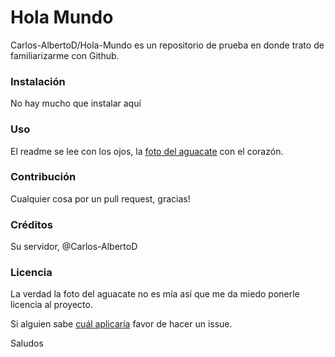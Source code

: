# Hola Mundo
Carlos-AlbertoD/Hola-Mundo es un repositorio de prueba en donde trato de familiarizarme con Github.



### Instalación
 No hay mucho que instalar aquí

### Uso
El readme se lee con los ojos, la [foto del aguacate](/avocado.jpg) con el corazón.

### Contribución
Cualquier cosa por un pull request, gracias!

### Créditos
Su servidor, @Carlos-AlbertoD

### Licencia
La verdad la foto del aguacate no es mía así que me da miedo ponerle licencia al proyecto. 

Si alguien sabe [cuál aplicaría](https://choosealicense.com/licenses/) favor de hacer un issue.



Saludos
